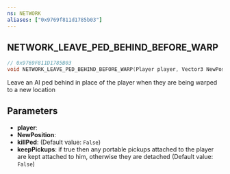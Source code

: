 ```yaml
---
ns: NETWORK
aliases: ["0x9769f811d1785b03"]
---
```

## NETWORK_LEAVE_PED_BEHIND_BEFORE_WARP

```c
// 0x9769F811D1785B03
void NETWORK_LEAVE_PED_BEHIND_BEFORE_WARP(Player player, Vector3 NewPosition, bool killPed, bool keepPickups);
```

Leave an AI ped behind in place of the player when they are being warped to a new location


## Parameters
* **player**: 
* **NewPosition**: 
* **killPed**: (Default value: `False`)
* **keepPickups**: if true then any portable pickups attached to the player are kept attached to him, otherwise they are detached (Default value: `False`)

